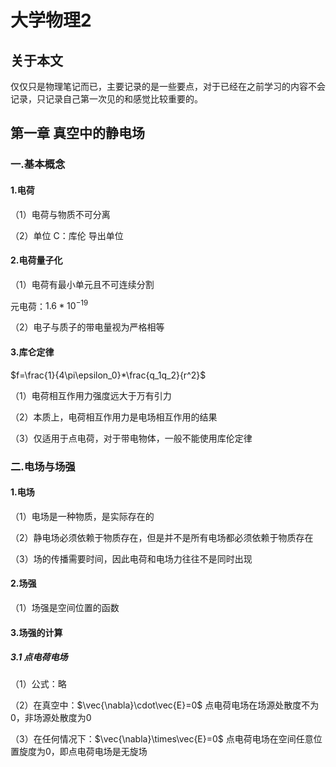 # 大学物理2

## 关于本文

仅仅只是物理笔记而已，主要记录的是一些要点，对于已经在之前学习的内容不会记录，只记录自己第一次见的和感觉比较重要的。

## 第一章 真空中的静电场

### 一.基本概念

#### 1.电荷

（1）电荷与物质不可分离

（2）单位 C：库伦 导出单位

#### 2.电荷量子化

（1）电荷有最小单元且不可连续分割

元电荷：$1.6*10^{-19}$

（2）电子与质子的带电量视为严格相等

#### 3.库仑定律

$f=\frac{1}{4\pi\epsilon_0}*\frac{q_1q_2}{r^2}$

（1）电荷相互作用力强度远大于万有引力

（2）本质上，电荷相互作用力是电场相互作用的结果

（3）仅适用于点电荷，对于带电物体，一般不能使用库伦定律

### 二.电场与场强

#### 1.电场

（1）电场是一种物质，是实际存在的

（2）静电场必须依赖于物质存在，但是并不是所有电场都必须依赖于物质存在

（3）场的传播需要时间，因此电荷和电场力往往不是同时出现

#### 2.场强

（1）场强是空间位置的函数

#### 3.场强的计算

##### 3.1 点电荷电场

（1）公式：略

（2）在真空中：$\vec{\nabla}\cdot\vec{E}=0$ 点电荷电场在场源处散度不为0，非场源处散度为0

（3）在任何情况下：$\vec{\nabla}\times\vec{E}=0$ 点电荷电场在空间任意位置旋度为0，即点电荷电场是无旋场
